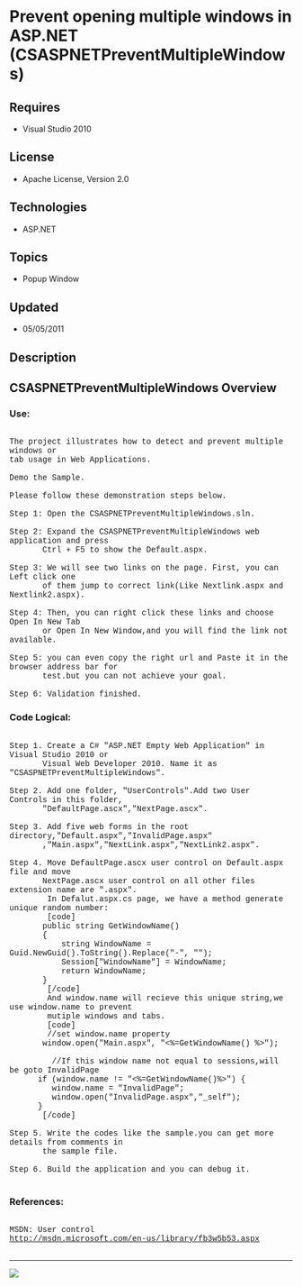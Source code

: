 # Prevent opening multiple windows in ASP.NET (CSASPNETPreventMultipleWindows)
## Requires
- Visual Studio 2010
## License
- Apache License, Version 2.0
## Technologies
- ASP.NET
## Topics
- Popup Window
## Updated
- 05/05/2011
## Description

<p style="font-family:Courier New"></p>
<h2>CSASPNETPreventMultipleWindows Overview</h2>
<p style="font-family:Courier New"></p>
<h3>Use:</h3>
<p style="font-family:Courier New"><br>
The project illustrates how to detect and prevent multiple windows or <br>
tab usage in Web Applications.<br>
<br>
Demo the Sample. <br>
<br>
Please follow these demonstration steps below.<br>
<br>
Step 1: Open the CSASPNETPreventMultipleWindows.sln.<br>
<br>
Step 2: Expand the CSASPNETPreventMultipleWindows web application and press <br>
&nbsp; &nbsp; &nbsp; &nbsp;Ctrl &#43; F5 to show the Default.aspx.<br>
<br>
Step 3: We will see two links on the page. First, you can Left click one<br>
&nbsp; &nbsp; &nbsp; &nbsp;of them jump to correct link(Like Nextlink.aspx and Nextlink2.aspx).<br>
<br>
Step 4: Then, you can right click these links and choose Open In New Tab <br>
&nbsp; &nbsp; &nbsp; &nbsp;or Open In New Window,and you will find the link not available.<br>
<br>
Step 5: you can even copy the right url and Paste it in the browser address bar for
<br>
&nbsp; &nbsp; &nbsp; &nbsp;test.but you can not achieve your goal.<br>
<br>
Step 6: Validation finished.<br>
</p>
<h3>Code Logical:</h3>
<p style="font-family:Courier New"><br>
Step 1. Create a C# &quot;ASP.NET Empty Web Application&quot; in Visual Studio 2010 or<br>
&nbsp; &nbsp; &nbsp; &nbsp;Visual Web Developer 2010. Name it as &quot;CSASPNETPreventMultipleWindows&quot;.<br>
<br>
Step 2. Add one folder, &quot;UserControls&quot;.Add two User Controls in this folder,<br>
&nbsp; &nbsp; &nbsp; &nbsp;&quot;DefaultPage.ascx&quot;,&quot;NextPage.ascx&quot;.<br>
<br>
Step 3. Add five web forms in the root directory,&quot;Default.aspx&quot;,&quot;InvalidPage.aspx&quot;<br>
&nbsp; &nbsp; &nbsp; &nbsp;,&quot;Main.aspx&quot;,&quot;NextLink.aspx&quot;,&quot;NextLink2.aspx&quot;.<br>
<br>
Step 4. Move DefaultPage.ascx user control on Default.aspx file and move<br>
&nbsp; &nbsp; &nbsp; &nbsp;NextPage.ascx user control on all other files extension name are &quot;.aspx&quot;.<br>
&nbsp;&nbsp;&nbsp;&nbsp;&nbsp;&nbsp;&nbsp;&nbsp;In Defalut.aspx.cs page, we have a method generate unique random number:<br>
&nbsp;&nbsp;&nbsp;&nbsp;&nbsp;&nbsp;&nbsp;&nbsp;[code]<br>
&nbsp; &nbsp; &nbsp; &nbsp;public string GetWindowName()<br>
&nbsp; &nbsp; &nbsp; &nbsp;{<br>
&nbsp; &nbsp; &nbsp; &nbsp; &nbsp; &nbsp;string WindowName = Guid.NewGuid().ToString().Replace(&quot;-&quot;, &quot;&quot;);<br>
&nbsp; &nbsp; &nbsp; &nbsp; &nbsp; &nbsp;Session[&quot;WindowName&quot;] = WindowName;<br>
&nbsp; &nbsp; &nbsp; &nbsp; &nbsp; &nbsp;return WindowName;<br>
&nbsp; &nbsp; &nbsp; &nbsp;}<br>
&nbsp;&nbsp;&nbsp;&nbsp;&nbsp;&nbsp;&nbsp;&nbsp;[/code]<br>
&nbsp;&nbsp;&nbsp;&nbsp;&nbsp;&nbsp;&nbsp;&nbsp;And window.name will recieve this unique string,we use window.name to prevent<br>
&nbsp;&nbsp;&nbsp;&nbsp;&nbsp;&nbsp;&nbsp;&nbsp;mutiple windows and tabs. <br>
&nbsp;&nbsp;&nbsp;&nbsp;&nbsp;&nbsp;&nbsp;&nbsp;[code]<br>
&nbsp;&nbsp;&nbsp;&nbsp;&nbsp;&nbsp;&nbsp;&nbsp;//set window.name property<br>
&nbsp; &nbsp; &nbsp; &nbsp;window.open(&quot;Main.aspx&quot;, &quot;&lt;%=GetWindowName() %&gt;&quot;);<br>
<br>
&nbsp;&nbsp;&nbsp;&nbsp;&nbsp;&nbsp;&nbsp;&nbsp; //If this window name not equal to sessions,will be goto InvalidPage<br>
&nbsp; &nbsp; &nbsp; if (window.name != &quot;&lt;%=GetWindowName()%&gt;&quot;) {<br>
&nbsp; &nbsp; &nbsp; &nbsp; &nbsp;window.name = &quot;InvalidPage&quot;;<br>
&nbsp; &nbsp; &nbsp; &nbsp; &nbsp;window.open(&quot;InvalidPage.aspx&quot;,&quot;_self&quot;); &nbsp; &nbsp; &nbsp;<br>
&nbsp; &nbsp; &nbsp; }<br>
&nbsp;&nbsp;&nbsp;&nbsp; &nbsp; [/code]<br>
<br>
Step 5. Write the codes like the sample.you can get more details from comments in<br>
&nbsp; &nbsp; &nbsp; &nbsp;the sample file.<br>
&nbsp; &nbsp; &nbsp; &nbsp; <br>
Step 6. Build the application and you can debug it.<br>
<br>
</p>
<h3>References:</h3>
<p style="font-family:Courier New"><br>
MSDN: User control<br>
<a target="_blank" href="http://msdn.microsoft.com/en-us/library/fb3w5b53.aspx">http://msdn.microsoft.com/en-us/library/fb3w5b53.aspx</a><br>
<br>
</p>
<hr>
<div><a href="http://go.microsoft.com/?linkid=9759640" style="margin-top:3px"><img src="-onecodelogo">
</a></div>
